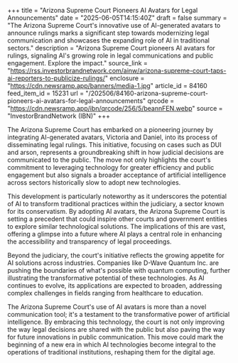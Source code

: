 +++
title = "Arizona Supreme Court Pioneers AI Avatars for Legal Announcements"
date = "2025-06-05T14:15:40Z"
draft = false
summary = "The Arizona Supreme Court's innovative use of AI-generated avatars to announce rulings marks a significant step towards modernizing legal communication and showcases the expanding role of AI in traditional sectors."
description = "Arizona Supreme Court pioneers AI avatars for rulings, signaling AI's growing role in legal communications and public engagement. Explore the impact."
source_link = "https://rss.investorbrandnetwork.com/ainw/arizona-supreme-court-taps-ai-reporters-to-publicize-rulings/"
enclosure = "https://cdn.newsramp.app/banners/media-1.jpg"
article_id = 84160
feed_item_id = 15231
url = "/202506/84160-arizona-supreme-court-pioneers-ai-avatars-for-legal-announcements"
qrcode = "https://cdn.newsramp.app/ibn/qrcode/256/5/beannFEN.webp"
source = "InvestorBrandNetwork (IBN)"
+++

<p>The Arizona Supreme Court has embarked on a pioneering journey by integrating AI-generated avatars, Victoria and Daniel, into its process of disseminating legal rulings. This initiative, focusing on cases such as DUI and arson, represents a groundbreaking shift in how judicial decisions are communicated to the public. The move not only highlights the court's commitment to leveraging technology for greater efficiency and public engagement but also signals a broader acceptance of artificial intelligence across sectors historically slow to adopt new technologies.</p><p>This development is particularly noteworthy as it underscores the potential of AI to transform traditional practices within the judiciary, a sector known for its conservatism. By adopting AI avatars, the Arizona Supreme Court is setting a precedent that could inspire other courts and government entities to explore similar technological solutions. The implications of this are vast, offering a glimpse into a future where AI plays a central role in enhancing the accessibility and transparency of legal proceedings.</p><p>Beyond the judiciary, the court's initiative reflects the growing appetite for AI solutions across industries. Companies like D-Wave Quantum Inc. are pushing the boundaries of what's possible with quantum computing, further illustrating the transformative potential of these technologies. As AI continues to evolve, its applications are expected to broaden, addressing complex challenges in fields ranging from healthcare to education.</p><p>The Arizona Supreme Court's use of AI avatars is more than a novel communication tool; it's a testament to the transformative power of artificial intelligence. By embracing this technology, the court is not only improving the way legal decisions are shared with the public but also paving the way for future innovations in public communication. This move could mark the beginning of a new era in which AI technologies become integral to the operations of traditional institutions, reshaping them for the digital age.</p>